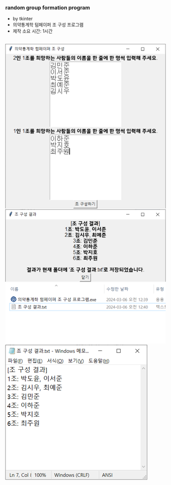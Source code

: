 ### random group formation program

- by tkinter
- 의약통계학 텀페이퍼 조 구성 프로그램
- 제작 소요 시간: 1시간

<br/>
<img src="README-images/1.png">
<br/>
<img src="README-images/2.png">
<br/>
<img src="README-images/3.png">
<br/>
<img src="README-images/4.png">
<br/>
